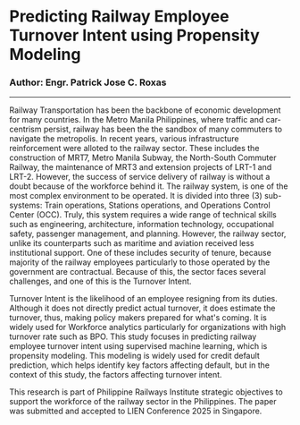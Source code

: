 # Predicting Railway Employee Turnover Intent using Propensity Modeling
### Author: Engr. Patrick Jose C. Roxas
---

Railway Transportation has been the backbone of economic development for many countries. In the Metro Manila Philippines, where traffic and car-centrism persist, railway has been the the sandbox of many commuters to navigate the metropolis. In recent years, various infrastructure reinforcement were alloted to the railway sector. These includes the construction of MRT7, Metro Manila Subway, the North-South Commuter Railway, the maintenance of MRT3 and extension projects of LRT-1 and LRT-2. However, the success of service delivery of railway is without a doubt because of the workforce behind it. The railway system, is one of the most complex environment to be operated. It is divided into three (3) sub-systems: Train operations, Stations operations, and Operations Control Center (OCC). Truly, this system requires a wide range of technical skills such as engineering, architecture, information technology, occupational safety, passenger management, and planning. However, the railway sector, unlike its counterparts such as maritime and aviation received less institutional support. One of these includes security of tenure, because majority of the railway employees particularly to those operated by the government are contractual. Because of this, the sector faces several challenges, and one of this is the Turnover Intent. 

Turnover Intent is the likelihood of an employee resigning from its duties. Although it does not directly predict actual turnover, it does estimate the turnover, thus, making policy makers prepared for what's coming. It is widely used for Workforce analytics particularly for organizations with high turnover rate such as BPO. This study focuses in predicting railway employee turnover intent using supervised machine learning, which is propensity modeling. This modeling is widely used for credit default prediction, which helps identify key factors affecting default, but in the context of this study, the factors affecting turnover intent.

This research is part of Philippine Railways Institute strategic objectives to support the workforce of the railway sector in the Philippines. The paper was submitted and accepted to LIEN Conference 2025 in Singapore.


